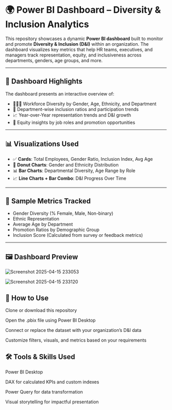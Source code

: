 # 🌍 Power BI Dashboard – Diversity & Inclusion Analytics

This repository showcases a dynamic **Power BI dashboard** built to monitor and promote **Diversity & Inclusion (D&I)** within an organization. The dashboard visualizes key metrics that help HR teams, executives, and managers track representation, equity, and inclusiveness across departments, genders, age groups, and more.

---

## 📌 Dashboard Highlights

The dashboard presents an interactive overview of:

- 🧑‍🤝‍🧑 Workforce Diversity by Gender, Age, Ethnicity, and Department
- 🏢 Department-wise inclusion ratios and participation trends
- 📈 Year-over-Year representation trends and D&I growth
- 🎯 Equity insights by job roles and promotion opportunities

---

## 📊 Visualizations Used

- ✅ **Cards**: Total Employees, Gender Ratio, Inclusion Index, Avg Age
- 🍩 **Donut Charts**: Gender and Ethnicity Distribution
- 📊 **Bar Charts**: Departmental Diversity, Age Range by Role
- 📈 **Line Charts + Bar Combo**: D&I Progress Over Time

---

## 🧾 Sample Metrics Tracked

- Gender Diversity (% Female, Male, Non-binary)
- Ethnic Representation
- Average Age by Department
- Promotion Ratios by Demographic Group
- Inclusion Score (Calculated from survey or feedback metrics)

---

## 🖼️ Dashboard Preview

![Screenshot 2025-04-15 233053](https://github.com/user-attachments/assets/db6e33fc-115e-42f1-9f73-dc6f9129d6f4)

![Screenshot 2025-04-15 233120](https://github.com/user-attachments/assets/74972341-69b8-4bb3-b6a5-b54536cd8daf)

## 🔧 How to Use
Clone or download this repository

Open the .pbix file using Power BI Desktop

Connect or replace the dataset with your organization’s D&I data

Customize filters, visuals, and metrics based on your requirements

## 🛠 Tools & Skills Used
Power BI Desktop

DAX for calculated KPIs and custom indexes

Power Query for data transformation

Visual storytelling for impactful presentation


